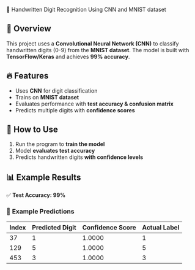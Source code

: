 🧠 Handwritten Digit Recognition Using CNN and MNIST dataset

## 📌 Overview
This project uses a **Convolutional Neural Network (CNN)** to classify handwritten digits (0-9) from the **MNIST dataset**. The model is built with **TensorFlow/Keras** and achieves **99% accuracy**.

## 🔥 Features
- Uses **CNN** for digit classification  
- Trains on **MNIST dataset**  
- Evaluates performance with **test accuracy & confusion matrix**  
- Predicts multiple digits with **confidence scores**  

## 🚀 How to Use
1. Run the program to **train the model**  
2. Model **evaluates test accuracy**  
3. Predicts handwritten digits **with confidence levels**  

## 📊 Example Results
✅ **Test Accuracy: 99%**  

### 📌 **Example Predictions**
| **Index** | **Predicted Digit** | **Confidence Score** | **Actual Label** |
|-----------|--------------------|----------------------|------------------|
| 37        | 1                  | 1.0000               | 1                |
| 129       | 5                  | 1.0000               | 5                |
| 453       | 3                  | 1.0000               | 3                |
